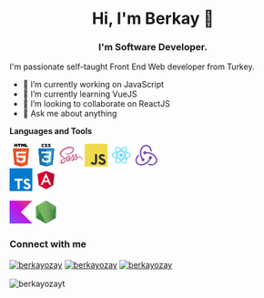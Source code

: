 
<h1 align="center">Hi, I'm Berkay 👋</h1>
<h3 align="center">I'm Software Developer. </h3>

I'm passionate self-taught Front End Web developer from Turkey.

- 🔭 I’m currently working on JavaScript
- 🌱 I’m currently learning VueJS
- 👯 I’m looking to collaborate on ReactJS
- 💬 Ask me about anything 

**Languages and Tools**

<code><img height="40" src="https://raw.githubusercontent.com/github/explore/80688e429a7d4ef2fca1e82350fe8e3517d3494d/topics/html/html.png"></code>
<code><img height="40" src="https://raw.githubusercontent.com/github/explore/80688e429a7d4ef2fca1e82350fe8e3517d3494d/topics/css/css.png"></code>
<code><img height="40" src="https://raw.githubusercontent.com/github/explore/80688e429a7d4ef2fca1e82350fe8e3517d3494d/topics/sass/sass.png"></code>
<code><img height="40" src="https://raw.githubusercontent.com/github/explore/80688e429a7d4ef2fca1e82350fe8e3517d3494d/topics/javascript/javascript.png"></code>
<code><img height="40" src="https://raw.githubusercontent.com/github/explore/80688e429a7d4ef2fca1e82350fe8e3517d3494d/topics/react/react.png"></code>
<code><img height="40" src="https://raw.githubusercontent.com/github/explore/80688e429a7d4ef2fca1e82350fe8e3517d3494d/topics/redux/redux.png"></code>   
<code><img height="40" src="https://raw.githubusercontent.com/github/explore/80688e429a7d4ef2fca1e82350fe8e3517d3494d/topics/typescript/typescript.png"></code>
<code><img height="40" src="https://raw.githubusercontent.com/github/explore/80688e429a7d4ef2fca1e82350fe8e3517d3494d/topics/angular/angular.png"></code>   

<code><img height="40" src="https://raw.githubusercontent.com/github/explore/5c058a388828bb5fde0bcafd4bc867b5bb3f26f3/topics/kotlin/kotlin.png"></code>
<code><img height="40" src="https://raw.githubusercontent.com/github/explore/80688e429a7d4ef2fca1e82350fe8e3517d3494d/topics/nodejs/nodejs.png"></code>    

<p align="left">
    <h3 align="left">Connect with me</h3>
     <a href="https://www.berkayozay.com/"><img align="center"
            src="https://cdn.jsdelivr.net/npm/simple-icons@3.0.1/icons/superuser.svg" alt="berkayozay" height="30"
            width="40" /></a>
       <a href="https://www.linkedin.com/in/berkayozay/" target="blank"><img align="center"
            src="https://cdn.jsdelivr.net/npm/simple-icons@3.0.1/icons/linkedin.svg" alt="berkayozay" height="30"
            width="40" /></a>
    <a href="https://berkayyozayy.medium.com/" target="blank"><img align="center"
            src="https://cdn.jsdelivr.net/npm/simple-icons@3.0.1/icons/medium.svg" alt="berkayozay" height="30"
            width="40" /></a>       
</p>
      

<p><img align="center" src="https://github-readme-stats.vercel.app/api/top-langs/?username=berkayyozayy&layout=compact"
        alt="berkayozayt" /></p>
